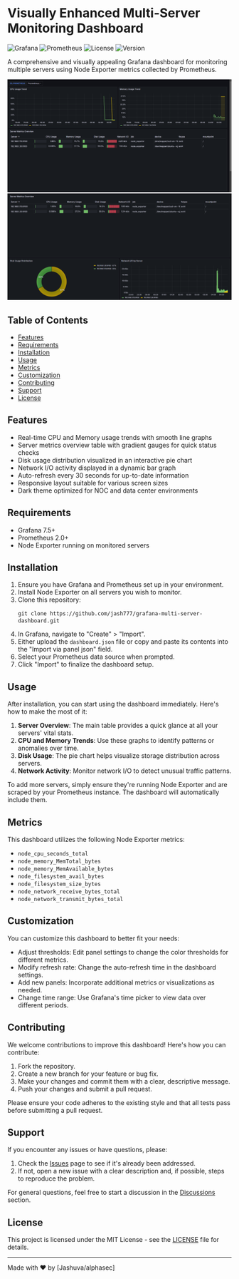 # Visually Enhanced Multi-Server Monitoring Dashboard

![Grafana](https://img.shields.io/badge/Grafana-7.5%2B-orange)
![Prometheus](https://img.shields.io/badge/Prometheus-2.0%2B-red)
![License](https://img.shields.io/badge/License-MIT-blue)
![Version](https://img.shields.io/badge/Version-1.0.0-green)

A comprehensive and visually appealing Grafana dashboard for monitoring multiple servers using Node Exporter metrics collected by Prometheus.

![Dashboard Screenshot](dashboard1.png)
![Dashboard Screenshot](dashboard2.png)
## Table of Contents

- [Features](#features)
- [Requirements](#requirements)
- [Installation](#installation)
- [Usage](#usage)
- [Metrics](#metrics)
- [Customization](#customization)
- [Contributing](#contributing)
- [Support](#support)
- [License](#license)

## Features

- Real-time CPU and Memory usage trends with smooth line graphs
- Server metrics overview table with gradient gauges for quick status checks
- Disk usage distribution visualized in an interactive pie chart
- Network I/O activity displayed in a dynamic bar graph
- Auto-refresh every 30 seconds for up-to-date information
- Responsive layout suitable for various screen sizes
- Dark theme optimized for NOC and data center environments

## Requirements

- Grafana 7.5+
- Prometheus 2.0+
- Node Exporter running on monitored servers

## Installation

1. Ensure you have Grafana and Prometheus set up in your environment.
2. Install Node Exporter on all servers you wish to monitor.
3. Clone this repository:
   ```
   git clone https://github.com/jash777/grafana-multi-server-dashboard.git
   ```
4. In Grafana, navigate to "Create" > "Import".
5. Either upload the `dashboard.json` file or copy and paste its contents into the "Import via panel json" field.
6. Select your Prometheus data source when prompted.
7. Click "Import" to finalize the dashboard setup.

## Usage

After installation, you can start using the dashboard immediately. Here's how to make the most of it:

1. **Server Overview**: The main table provides a quick glance at all your servers' vital stats.
2. **CPU and Memory Trends**: Use these graphs to identify patterns or anomalies over time.
3. **Disk Usage**: The pie chart helps visualize storage distribution across servers.
4. **Network Activity**: Monitor network I/O to detect unusual traffic patterns.

To add more servers, simply ensure they're running Node Exporter and are scraped by your Prometheus instance. The dashboard will automatically include them.

## Metrics

This dashboard utilizes the following Node Exporter metrics:

- `node_cpu_seconds_total`
- `node_memory_MemTotal_bytes`
- `node_memory_MemAvailable_bytes`
- `node_filesystem_avail_bytes`
- `node_filesystem_size_bytes`
- `node_network_receive_bytes_total`
- `node_network_transmit_bytes_total`

## Customization

You can customize this dashboard to better fit your needs:

- Adjust thresholds: Edit panel settings to change the color thresholds for different metrics.
- Modify refresh rate: Change the auto-refresh time in the dashboard settings.
- Add new panels: Incorporate additional metrics or visualizations as needed.
- Change time range: Use Grafana's time picker to view data over different periods.

## Contributing

We welcome contributions to improve this dashboard! Here's how you can contribute:

1. Fork the repository.
2. Create a new branch for your feature or bug fix.
3. Make your changes and commit them with a clear, descriptive message.
4. Push your changes and submit a pull request.

Please ensure your code adheres to the existing style and that all tests pass before submitting a pull request.

## Support

If you encounter any issues or have questions, please:

1. Check the [Issues](https://github.com/jash777/grafana-multi-server-dashboard/issues) page to see if it's already been addressed.
2. If not, open a new issue with a clear description and, if possible, steps to reproduce the problem.

For general questions, feel free to start a discussion in the [Discussions](https://github.com/jash777/grafana-multi-server-dashboard/discussions) section.

## License

This project is licensed under the MIT License - see the [LICENSE](LICENSE) file for details.

---

Made with ❤️ by [Jashuva/alphasec]
